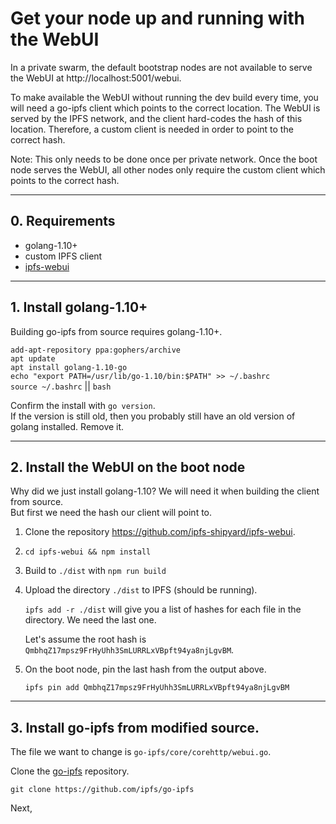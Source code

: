 # Get your node up and running with the WebUI

In a private swarm, the default bootstrap nodes are not available to serve the WebUI
at http://localhost:5001/webui.  

To make available the WebUI without running the dev build every time, you will need a go-ipfs client which 
points to the correct location. The WebUI is served by the IPFS network, and the client hard-codes the hash 
of this location. Therefore, a custom client is needed in order to point to the correct hash.

Note: This only needs to be done once per private network. Once the boot node serves the WebUI, all other nodes 
only require the custom client which points to the correct hash.

----
## 0. Requirements

* golang-1.10+
* custom IPFS client
* [ipfs-webui](https://github.com/ipfs-shipyard/ipfs-webui)

----
## 1. Install golang-1.10+

Building go-ipfs from source requires golang-1.10+. 

```add-apt-repository ppa:gophers/archive```  
```apt update```  
```apt install golang-1.10-go```  
```echo "export PATH=/usr/lib/go-1.10/bin:$PATH" >> ~/.bashrc```  
```source ~/.bashrc``` || ```bash```  

Confirm the install with ```go version```.  
If the version is still old, then you probably still have an old version of golang installed. Remove it.  

----
## 2. Install the WebUI on the boot node

Why did we just install golang-1.10? We will need it when building the client from source.  
But first we need the hash our client will point to.  

1. Clone the repository https://github.com/ipfs-shipyard/ipfs-webui.  
2. ```cd ipfs-webui && npm install```  
3. Build to ```./dist``` with ```npm run build```  
4. Upload the directory ```./dist``` to IPFS (should be running).  

    ```ipfs add -r ./dist``` will give you a list of hashes for each file in the directory. We need the last one.  
    
    Let's assume the root hash is ```QmbhqZ17mpsz9FrHyUhh3SmLURRLxVBpft94ya8njLgvBM```.  

5. On the boot node, pin the last hash from the output above.  

    ```ipfs pin add QmbhqZ17mpsz9FrHyUhh3SmLURRLxVBpft94ya8njLgvBM```
  
----
## 3. Install go-ipfs from modified source.  

The file we want to change is ```go-ipfs/core/corehttp/webui.go```.  

Clone the [go-ipfs](https://github.com/ipfs/go-ipfs) repository.  
    
```git clone https://github.com/ipfs/go-ipfs```  
    
Next, 



